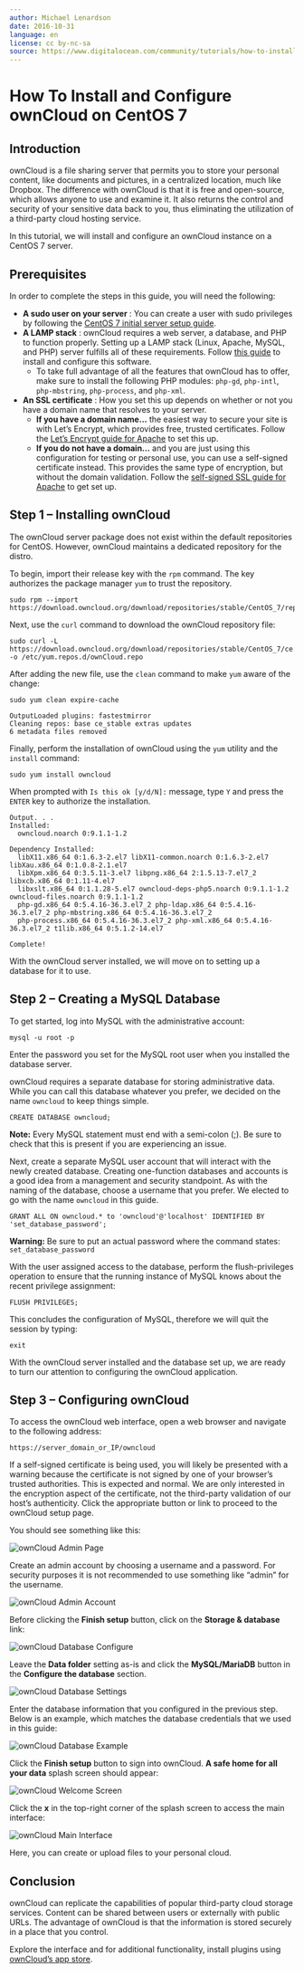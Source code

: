 ```yaml
---
author: Michael Lenardson
date: 2016-10-31
language: en
license: cc by-nc-sa
source: https://www.digitalocean.com/community/tutorials/how-to-install-and-configure-owncloud-on-centos-7
---
```


# How To Install and Configure ownCloud on CentOS 7

## Introduction

ownCloud is a file sharing server that permits you to store your personal content, like documents and pictures, in a centralized location, much like Dropbox. The difference with ownCloud is that it is free and open-source, which allows anyone to use and examine it. It also returns the control and security of your sensitive data back to you, thus eliminating the utilization of a third-party cloud hosting service.

In this tutorial, we will install and configure an ownCloud instance on a CentOS 7 server.

## Prerequisites

In order to complete the steps in this guide, you will need the following:

- **A sudo user on your server** : You can create a user with sudo privileges by following the [CentOS 7 initial server setup guide](initial-server-setup-with-centos-7).
- **A LAMP stack** : ownCloud requires a web server, a database, and PHP to function properly. Setting up a LAMP stack (Linux, Apache, MySQL, and PHP) server fulfills all of these requirements. Follow [this guide](how-to-install-linux-apache-mysql-php-lamp-stack-on-centos-7) to install and configure this software.
  - To take full advantage of all the features that ownCloud has to offer, make sure to install the following PHP modules: `php-gd`, `php-intl`, `php-mbstring`, `php-process`, and `php-xml`.
- **An SSL certificate** : How you set this up depends on whether or not you have a domain name that resolves to your server.
  - **If you have a domain name…** the easiest way to secure your site is with Let’s Encrypt, which provides free, trusted certificates. Follow the [Let’s Encrypt guide for Apache](how-to-secure-apache-with-let-s-encrypt-on-centos-7) to set this up.
  - **If you do not have a domain…** and you are just using this configuration for testing or personal use, you can use a self-signed certificate instead. This provides the same type of encryption, but without the domain validation. Follow the [self-signed SSL guide for Apache](how-to-create-an-ssl-certificate-on-apache-for-centos-7) to get set up.

## Step 1 – Installing ownCloud

The ownCloud server package does not exist within the default repositories for CentOS. However, ownCloud maintains a dedicated repository for the distro.

To begin, import their release key with the `rpm` command. The key authorizes the package manager `yum` to trust the repository.

    sudo rpm --import https://download.owncloud.org/download/repositories/stable/CentOS_7/repodata/repomd.xml.key

Next, use the `curl` command to download the ownCloud repository file:

    sudo curl -L https://download.owncloud.org/download/repositories/stable/CentOS_7/ce:stable.repo -o /etc/yum.repos.d/ownCloud.repo

After adding the new file, use the `clean` command to make `yum` aware of the change:

    sudo yum clean expire-cache

    OutputLoaded plugins: fastestmirror
    Cleaning repos: base ce_stable extras updates
    6 metadata files removed

Finally, perform the installation of ownCloud using the `yum` utility and the `install` command:

    sudo yum install owncloud

When prompted with `Is this ok [y/d/N]:` message, type `Y` and press the `ENTER` key to authorize the installation.

    Output. . .
    Installed:
      owncloud.noarch 0:9.1.1-1.2                                                                                               
    
    Dependency Installed:
      libX11.x86_64 0:1.6.3-2.el7 libX11-common.noarch 0:1.6.3-2.el7 libXau.x86_64 0:1.0.8-2.1.el7            
      libXpm.x86_64 0:3.5.11-3.el7 libpng.x86_64 2:1.5.13-7.el7_2 libxcb.x86_64 0:1.11-4.el7               
      libxslt.x86_64 0:1.1.28-5.el7 owncloud-deps-php5.noarch 0:9.1.1-1.2 owncloud-files.noarch 0:9.1.1-1.2        
      php-gd.x86_64 0:5.4.16-36.3.el7_2 php-ldap.x86_64 0:5.4.16-36.3.el7_2 php-mbstring.x86_64 0:5.4.16-36.3.el7_2  
      php-process.x86_64 0:5.4.16-36.3.el7_2 php-xml.x86_64 0:5.4.16-36.3.el7_2 t1lib.x86_64 0:5.1.2-14.el7              
    
    Complete!

With the ownCloud server installed, we will move on to setting up a database for it to use.

## Step 2 – Creating a MySQL Database

To get started, log into MySQL with the administrative account:

    mysql -u root -p

Enter the password you set for the MySQL root user when you installed the database server.

ownCloud requires a separate database for storing administrative data. While you can call this database whatever you prefer, we decided on the name `owncloud` to keep things simple.

    CREATE DATABASE owncloud;

**Note:** Every MySQL statement must end with a semi-colon (;). Be sure to check that this is present if you are experiencing an issue.

Next, create a separate MySQL user account that will interact with the newly created database. Creating one-function databases and accounts is a good idea from a management and security standpoint. As with the naming of the database, choose a username that you prefer. We elected to go with the name `owncloud` in this guide.

    GRANT ALL ON owncloud.* to 'owncloud'@'localhost' IDENTIFIED BY 'set_database_password';

**Warning:** Be sure to put an actual password where the command states: `set_database_password`

With the user assigned access to the database, perform the flush-privileges operation to ensure that the running instance of MySQL knows about the recent privilege assignment:

    FLUSH PRIVILEGES;

This concludes the configuration of MySQL, therefore we will quit the session by typing:

    exit

With the ownCloud server installed and the database set up, we are ready to turn our attention to configuring the ownCloud application.

## Step 3 – Configuring ownCloud

To access the ownCloud web interface, open a web browser and navigate to the following address:

    https://server_domain_or_IP/owncloud

If a self-signed certificate is being used, you will likely be presented with a warning because the certificate is not signed by one of your browser’s trusted authorities. This is expected and normal. We are only interested in the encryption aspect of the certificate, not the third-party validation of our host’s authenticity. Click the appropriate button or link to proceed to the ownCloud setup page.

You should see something like this:

![ownCloud Admin Page](https://raw.githubusercontent.com/opendocs-md/do-tutorials-images/master/img/owncloud_install_centos_7/admin_page.png)

Create an admin account by choosing a username and a password. For security purposes it is not recommended to use something like “admin” for the username.

![ownCloud Admin Account](https://raw.githubusercontent.com/opendocs-md/do-tutorials-images/master/img/owncloud_install_centos_7/admin_user.png)

Before clicking the **Finish setup** button, click on the **Storage & database** link:

![ownCloud Database Configure](https://raw.githubusercontent.com/opendocs-md/do-tutorials-images/master/img/owncloud_install_centos_7/db_configure.png)

Leave the **Data folder** setting as-is and click the **MySQL/MariaDB** button in the **Configure the database** section.

![ownCloud Database Settings](https://raw.githubusercontent.com/opendocs-md/do-tutorials-images/master/img/owncloud_install_centos_7/db_settings.png)

Enter the database information that you configured in the previous step. Below is an example, which matches the database credentials that we used in this guide:

![ownCloud Database Example](https://raw.githubusercontent.com/opendocs-md/do-tutorials-images/master/img/owncloud_install_centos_7/db_example.png)

Click the **Finish setup** button to sign into ownCloud. **A safe home for all your data** splash screen should appear:

![ownCloud Welcome Screen](https://raw.githubusercontent.com/opendocs-md/do-tutorials-images/master/img/owncloud_install_centos_7/welcome_screen.png)

Click the **x** in the top-right corner of the splash screen to access the main interface:

![ownCloud Main Interface](https://raw.githubusercontent.com/opendocs-md/do-tutorials-images/master/img/owncloud_install_centos_7/main_interface.png)

Here, you can create or upload files to your personal cloud.

## Conclusion

ownCloud can replicate the capabilities of popular third-party cloud storage services. Content can be shared between users or externally with public URLs. The advantage of ownCloud is that the information is stored securely in a place that you control.

Explore the interface and for additional functionality, install plugins using [ownCloud’s app store](https://apps.owncloud.com/).
